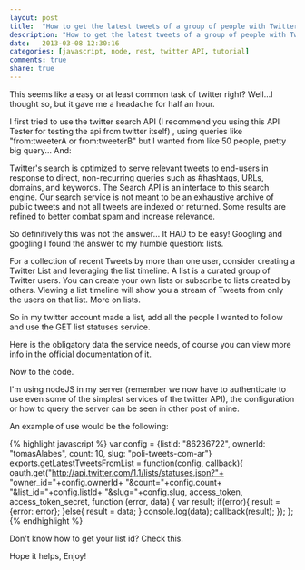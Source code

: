 ```yaml
---
layout: post
title:  "How to get the latest tweets of a group of people with Twitter REST API"
description: "How to get the latest tweets of a group of people with Twitter REST API"
date:   2013-03-08 12:30:16
categories: [javascript, node, rest, twitter API, tutorial]
comments: true
share: true
---
```


This seems like a easy or at least common task of twitter right? Well...I thought so, but it gave me a headache for half an hour.

I first tried to use the twitter search API (I recommend you using this API Tester for testing the api from twitter itself) , using queries like "from:tweeterA or from:tweeterB" but I wanted from like 50 people, pretty big query... And:

Twitter's search is optimized to serve relevant tweets to end-users in response to direct, non-recurring queries such as #hashtags, URLs, domains, and keywords. The Search API is an interface to this search engine. Our search service is not meant to be an exhaustive archive of public tweets and not all tweets are indexed or returned. Some results are refined to better combat spam and increase relevance.

So definitively this was not the answer...
It HAD to be easy! Googling and googling I found the answer to my humble question: lists.

For a collection of recent Tweets by more than one user, consider creating a Twitter List and leveraging the list timeline.
A list is a curated group of Twitter users. You can create your own lists or subscribe to lists created by others. Viewing a list timeline will show you a stream of Tweets from only the users on that list.
More on lists.

So in my twitter account made a list, add all the people I wanted to follow and use the GET list statuses service.

Here is the obligatory data the service needs, of course you can view more info in the official documentation of it.

Now to the code.

I'm using nodeJS in my server (remember we now have to authenticate to use even some of the simplest services of the twitter API), the configuration or how to query the server can be seen in other post of mine.

An example of use would be the following:

{% highlight javascript %}
var config = {listId: "86236722", ownerId: "tomasAlabes", count: 10, slug: "poli-tweets-com-ar"}
exports.getLatestTweetsFromList = function(config, callback){
    oauth.get("http://api.twitter.com/1.1/lists/statuses.json?"+
"owner_id="+config.ownerId+
"&count="+config.count+
"&list_id="+config.listId+
"&slug="+config.slug, access_token, access_token_secret, function (error, data) {
        var result;
        if(error){
            result = {error: error};
        }else{
            result = data;
        }
        console.log(data);
        callback(result);
    });
};
{% endhighlight %}

Don't know how to get your list id? Check this.

Hope it helps,
Enjoy!
